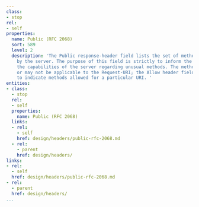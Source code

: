 ```yaml
---
class:
- stop
rel:
- self
properties:
  name: Public (RFC 2068)
  sort: 589
  level: 2
  description: 'The Public response-header field lists the set of methods supported
    by the server. The purpose of this field is strictly to inform the recipient of
    the capabilities of the server regarding unusual methods. The methods listed may
    or may not be applicable to the Request-URI; the Allow header field MAY be used
    to indicate methods allowed for a particular URI. '
entities:
- class:
  - stop
  rel:
  - self
  properties:
    name: Public (RFC 2068)
  links:
  - rel:
    - self
    href: design/headers/public-rfc-2068.md
  - rel:
    - parent
    href: design/headers/
links:
- rel:
  - self
  href: design/headers/public-rfc-2068.md
- rel:
  - parent
  href: design/headers/
...
```

